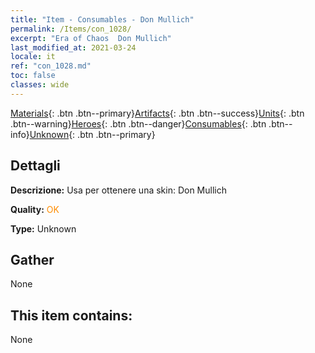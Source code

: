 ```yaml
---
title: "Item - Consumables - Don Mullich"
permalink: /Items/con_1028/
excerpt: "Era of Chaos  Don Mullich"
last_modified_at: 2021-03-24
locale: it
ref: "con_1028.md"
toc: false
classes: wide
---
```

 [Materials](/it/Items/){: .btn .btn--primary}[Artifacts](/it/Items/Artifacts/){: .btn .btn--success}[Units](/it/Items/Units/){: .btn .btn--warning}[Heroes](/it/Items/Heroes/){: .btn .btn--danger}[Consumables](/it/Items/Consumables/){: .btn .btn--info}[Unknown](/it/Items/Unknown/){: .btn .btn--primary}

## Dettagli
 **Descrizione:** Usa per ottenere una skin: Don Mullich

 **Quality:** <span style="color: #FF8C00">OK</span>

 **Type:** Unknown

## Gather

  None

## This item contains:

  None

